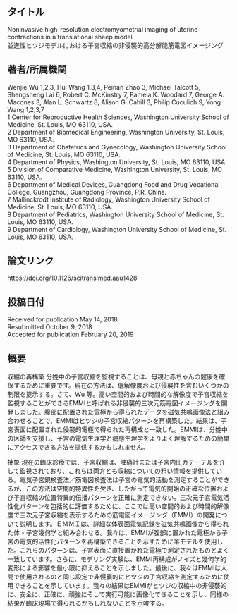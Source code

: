 ## タイトル
Noninvasive high-resolution electromyometrial imaging of uterine contractions in a translational sheep model  
並進性ヒツジモデルにおける子宮収縮の非侵襲的高分解能筋電図イメージング

## 著者/所属機関
Wenjie Wu 1,2,3, Hui Wang 1,3,4, Peinan Zhao 3, Michael Talcott 5, Shengsheng Lai 6, Robert C. McKinstry 7, Pamela K. Woodard 7, George A. Macones 3, Alan L. Schwartz 8, Alison G. Cahill 3, Philip Cuculich 9, Yong Wang 1,2,3,7  
1 Center for Reproductive Health Sciences, Washington University School of Medicine, St. Louis, MO 63110, USA.  
2 Department of Biomedical Engineering, Washington University, St. Louis, MO 63110, USA.  
3 Department of Obstetrics and Gynecology, Washington University School of Medicine, St. Louis, MO 63110, USA.  
4 Department of Physics, Washington University, St. Louis, MO 63110, USA.  
5 Division of Comparative Medicine, Washington University, St. Louis, MO 63110, USA.  
6 Department of Medical Devices, Guangdong Food and Drug Vocational College, Guangzhou, Guangdong Province, P.R. China.  
7 Mallinckrodt Institute of Radiology, Washington University School of Medicine, St. Louis, MO 63110, USA.  
8 Department of Pediatrics, Washington University School of Medicine, St. Louis, MO 63110, USA.  
9 Department of Cardiology, Washington University School of Medicine, St. Louis, MO 63110, USA.

## 論文リンク
https://doi.org/10.1126/scitranslmed.aau1428

## 投稿日付
Received for publication May 14, 2018  
Resubmitted October 9, 2018  
Accepted for publication February 20, 2019

## 概要
収縮の再構築
分娩中の子宮収縮を監視することは、母親と赤ちゃんの健康を確保するために重要です。現在の方法は、低解像度および侵襲性を含むいくつかの制限を提示する。さて、Wu 等。高い空間的および時間的な解像度で子宮収縮を監視することができるEMMIと呼ばれる非侵襲的三次元筋電図イメージングを開発しました。腹部に配置された電極から得られたデータを磁気共鳴画像法と組み合わせることで、EMMIはヒツジの子宮収縮パターンを再構築した。結果は、子宮表面に配置された侵襲的電極で得られた再構成と一致した。EMMIは、分娩中の医師を支援し、子宮の電気生理学と病態生理学をよりよく理解するための簡単にアクセスできる方法を提供するかもしれません。

抽象
現在の臨床診療では、子宮収縮は、陣痛計または子宮内圧カテーテルを介して監視されており、これらは両方とも収縮についての粗い情報を提供している。電気子宮鏡検査法／筋電図検査法は子宮の電気的活動を測定することができるが、この方法は空間的特異性を欠き、したがって電気的開始の正確な位置および子宮収縮の位置特異的伝播パターンを正確に測定できない。三次元子宮電気活性化パターンを包括的に評価するために、ここでは高い空間的および時間的解像度で三次元子宮収縮を表示するための筋電図イメージング（EMMI）の開発について説明します。ＥＭＭＩは、詳細な体表面電気記録を磁気共鳴画像から得られた体 - 子宮幾何学と組み合わせる。我々は、EMMIが腹部に置かれた電極から子宮の電気的活性化パターンを再構築できることを示すために羊モデルを使用した。これらのパターンは、子宮表面に直接置かれた電極で測定されたものとよく一致しています。さらに、モデリング実験は、EMMI再構成がノイズと幾何学的変形による影響を最小限に抑えることを示しました。最後に、我々はEMMIは人間で使用されるのと同じ設定で非侵襲的にヒツジの子宮収縮を測定するために使用できることを示しています。我々の結果はEMMIがヒツジの収縮中の非侵襲的に、安全に、正確に、頑強にそして実行可能に画像化できることを示し、同様の結果が臨床現場で得られるかもしれないことを示唆する。
